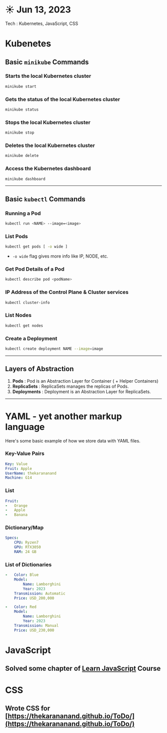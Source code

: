 # ☀️ Jun 13, 2023
Tech : Kubernetes, JavaScript, CSS

# Kubenetes

## Basic `minikube` Commands

### Starts the local Kubernetes cluster

``` bash
minikube start
```

### Gets the status of the local Kubernetes cluster      

``` bash
minikube status
```

### Stops the local Kubernetes cluster

``` bash
minikube stop
```

### Deletes the local Kubernetes cluster

``` bash
minikube delete
```

### Access the Kubernetes dashboard 

``` bash
minikube dashboard
```

<hr>

## Basic `kubectl` Commands

### Running a Pod

``` bash
kubectl run <NAME> --image=<image> 
```

### List Pods

``` bash
kubectl get pods [ -o wide ]
```

- `-o wide` flag gives more info like IP, NODE, etc.

### Get Pod Details of a Pod

``` bash
kubectl describe pod <podName>
```

### IP Address of the Control Plane & Cluster services

``` bash
kubectl cluster-info
```

### List Nodes

``` bash
kubectl get nodes
```

### Create a Deployment

``` bash
kubectl create deployment NAME --image=image
```

<hr>

## Layers of Abstraction

1. **Pods** : Pod is an Abstraction Layer for Container ( + Helper Containers)
2. **ReplicaSets** : ReplicaSets manages the replicas of Pods.
3. **Deployments** : Deployment is an Abstraction Layer for ReplicaSets.

<hr>

# YAML - yet another markup language 

Here's some basic example of how we store data with YAML files.

### Key-Value Pairs

``` YAML
Key: Value
Fruit: Apple
UserName: thekarananand
Machine: G14
```

### List

``` YAML
Fruit:
-   Orange
-   Apple
-   Banana
```

### Dictionary/Map

``` YAML
Specs:
    CPU: Ryzen7
    GPU: RTX3050
    RAM: 24 GB
```

### List of Dictionaries

``` YAML
-   Color: Blue
    Model:
        Name: Lamborghini
        Year: 2023
    Transmission: Automatic
    Price: USD_200,000

-   Color: Red
    Model:
        Name: Lamborghini
        Year: 2023
    Transmission: Manual
    Price: USD_230,000

```

# JavaScript

## Solved some chapter of [Learn JavaScript](https://scrimba.com/learn/learnjavascript) Course

# CSS
## Wrote CSS for [https://thekarananand.github.io/ToDo/](https://thekarananand.github.io/ToDo/)

